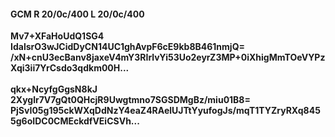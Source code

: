 #### GCM R 20/0c/400 L 20/0c/400
**Mv7+XFaHoUdQ1SG4**<br/>**IdalsrO3wJCidDyCN14UC1ghAvpF6cE9kb8B461nmjQ=**<br/>**/xN+cnU3ecBanv8jaxeV4mY3RIrlvYi53Uo2eyrZ3MP+0iXhigMmTOeVYPzXqi3ii7YrCsdo3qdkm00H...**<br/><br/>
**qkx+NcyfgGgsN8kJ**<br/>**2Xyglr7V7gQt0QHcjR9Uwgtmno7SGSDMgBz/miu01B8=**<br/>**PjSvI05g195ckWXqDdNzY4eaZ4RAelUJTtYyufogJs/mqT1TYZryRXq8455g6oIDC0CMEckdfVEiCSVh...**